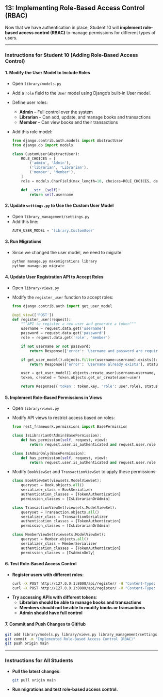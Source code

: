 ## 13: Implementing Role-Based Access Control (RBAC)  

Now that we have authentication in place, Student 10 will **implement role-based access control (RBAC)** to manage permissions for different types of users.

---

### **Instructions for Student 10 (Adding Role-Based Access Control)**  

#### **1. Modify the User Model to Include Roles**  
- Open `library/models.py`  
- Add a `role` field to the `User` model using Django’s built-in User model.  
- Define user roles:  
  - **Admin** – Full control over the system  
  - **Librarian** – Can add, update, and manage books and transactions  
  - **Member** – Can view books and their transactions  

- Add this role model:  

  ```python
  from django.contrib.auth.models import AbstractUser
  from django.db import models

  class CustomUser(AbstractUser):
      ROLE_CHOICES = [
          ('admin', 'Admin'),
          ('librarian', 'Librarian'),
          ('member', 'Member'),
      ]
      role = models.CharField(max_length=10, choices=ROLE_CHOICES, default='member')

      def __str__(self):
          return self.username
  ```

#### **2. Update `settings.py` to Use the Custom User Model**  
- Open `library_management/settings.py`  
- Add this line:  
  ```python
  AUTH_USER_MODEL = 'library.CustomUser'
  ```

#### **3. Run Migrations**  
- Since we changed the user model, we need to migrate:  
  ```bash
  python manage.py makemigrations library
  python manage.py migrate
  ```

#### **4. Update User Registration API to Accept Roles**  
- Open `library/views.py`  
- Modify the `register_user` function to accept roles:  

  ```python
  from django.contrib.auth import get_user_model

  @api_view(['POST'])
  def register_user(request):
      """API to register a new user and generate a token"""
      username = request.data.get('username')
      password = request.data.get('password')
      role = request.data.get('role', 'member')

      if not username or not password:
          return Response({'error': 'Username and password are required'}, status=status.HTTP_400_BAD_REQUEST)

      if get_user_model().objects.filter(username=username).exists():
          return Response({'error': 'Username already exists'}, status=status.HTTP_400_BAD_REQUEST)

      user = get_user_model().objects.create_user(username=username, password=password, role=role)
      token, created = Token.objects.get_or_create(user=user)

      return Response({'token': token.key, 'role': user.role}, status=status.HTTP_201_CREATED)
  ```

#### **5. Implement Role-Based Permissions in Views**  
- Open `library/views.py`  
- Modify API views to restrict access based on roles:  

  ```python
  from rest_framework.permissions import BasePermission

  class IsLibrarianOrAdmin(BasePermission):
      def has_permission(self, request, view):
          return request.user.is_authenticated and request.user.role in ['admin', 'librarian']

  class IsAdminOnly(BasePermission):
      def has_permission(self, request, view):
          return request.user.is_authenticated and request.user.role == 'admin'
  ```

- Modify `BookViewSet` and `TransactionViewSet` to apply these permissions:  

  ```python
  class BookViewSet(viewsets.ModelViewSet):
      queryset = Book.objects.all()
      serializer_class = BookSerializer
      authentication_classes = [TokenAuthentication]
      permission_classes = [IsLibrarianOrAdmin]

  class TransactionViewSet(viewsets.ModelViewSet):
      queryset = Transaction.objects.all()
      serializer_class = TransactionSerializer
      authentication_classes = [TokenAuthentication]
      permission_classes = [IsLibrarianOrAdmin]

  class MemberViewSet(viewsets.ModelViewSet):
      queryset = Member.objects.all()
      serializer_class = MemberSerializer
      authentication_classes = [TokenAuthentication]
      permission_classes = [IsAdminOnly]
  ```

#### **6. Test Role-Based Access Control**  
- **Register users with different roles**:  
  ```bash
  curl -X POST http://127.0.0.1:8000/api/register/ -H "Content-Type: application/json" -d '{"username": "librarian1", "password": "pass123", "role": "librarian"}'
  curl -X POST http://127.0.0.1:8000/api/register/ -H "Content-Type: application/json" -d '{"username": "member1", "password": "pass123", "role": "member"}'
  ```
- **Try accessing APIs with different tokens**:  
  - **Librarian should be able to manage books and transactions**  
  - **Members should not be able to modify books or transactions**  
  - **Admin should have full control**  

#### **7. Commit and Push Changes to GitHub**  
  ```bash
  git add library/models.py library/views.py library_management/settings.py
  git commit -m "Implemented Role-Based Access Control (RBAC)"
  git push origin main
  ```

---

### **Instructions for All Students**  
- **Pull the latest changes:**  
  ```bash
  git pull origin main
  ```
- **Run migrations and test role-based access control.**

